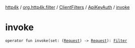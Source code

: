 [http4k](../../../index.md) / [org.http4k.filter](../../index.md) / [ClientFilters](../index.md) / [ApiKeyAuth](index.md) / [invoke](./invoke.md)

# invoke

`operator fun invoke(set: (`[`Request`](../../../org.http4k.core/-request/index.md)`) -> `[`Request`](../../../org.http4k.core/-request/index.md)`): `[`Filter`](../../../org.http4k.core/-filter/index.md)
